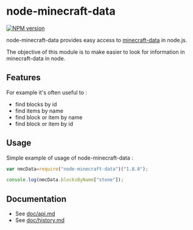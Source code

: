 # node-minecraft-data
[![NPM version](https://badge.fury.io/js/minecraft-data.svg)](http://badge.fury.io/js/minecraft-data)

node-minecraft-data provides easy access to [minecraft-data](https://github.com/PrismarineJS/minecraft-data) in node.js.

The objective of this module is to make easier to look for information in minecraft-data in node.

## Features

For example it's often useful to : 

* find blocks by id
* find items by name
* find block or item by name
* find block or item by id

## Usage

Simple example of usage of node-minecraft-data : 

```js
var nmcData=require("node-minecraft-data")("1.8.8");

console.log(nmcData.blocksByName["stone"]);
```

## Documentation

 * See [doc/api.md](doc/api.md)
 * See [doc/history.md](doc/history.md)
